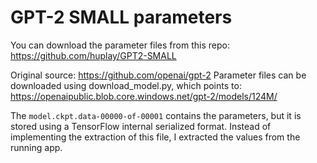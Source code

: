 # GPT-2 SMALL parameters

You can download the parameter files from this repo: https://github.com/huplay/GPT2-SMALL

Original source: https://github.com/openai/gpt-2
Parameter files can be downloaded using download_model.py,
which points to: https://openaipublic.blob.core.windows.net/gpt-2/models/124M/<fileName>

The `model.ckpt.data-00000-of-00001` contains the parameters, but it is stored using a TensorFlow internal serialized format.
Instead of implementing the extraction of this file, I extracted the values from the running app. 
